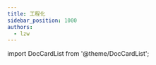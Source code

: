 ```yaml
---
title: 工程化
sidebar_position: 1000
authors:
  - lzw
---
```


import DocCardList from '@theme/DocCardList';

<DocCardList />
